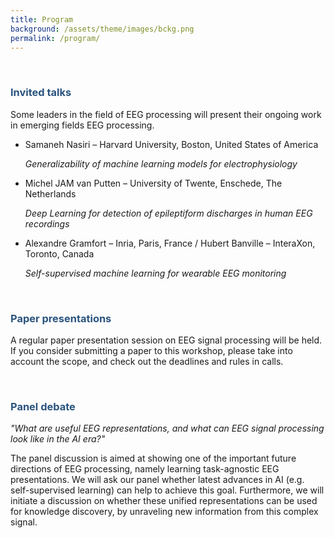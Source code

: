 ```yaml
---
title: Program
background: /assets/theme/images/bckg.png
permalink: /program/
---
```


&nbsp;  

### **<span style="color:#2B547E">Invited talks</span>**

Some leaders in the field of EEG processing will present their ongoing work in emerging fields EEG processing.

- Samaneh Nasiri – Harvard University, Boston, United States of America 

    *Generalizability of machine learning models for electrophysiology*
- Michel JAM van Putten – University of Twente, Enschede, The Netherlands

    *Deep Learning for detection of epileptiform discharges in human EEG recordings*
- Alexandre Gramfort – Inria, Paris, France / Hubert Banville – InteraXon, Toronto, Canada

    *Self-supervised machine learning for wearable EEG monitoring*

&nbsp;  

### **<span style="color:#2B547E">Paper presentations</span>**

A regular paper presentation session on EEG signal processing will be held. If you consider submitting a paper to this workshop, please take into account the scope, and check out the deadlines and rules in calls.



&nbsp;  

### **<span style="color:#2B547E">Panel debate</span>**

*"What are useful EEG representations, and what can EEG signal processing look like in the AI era?"*

The panel discussion is aimed at showing one of the important future directions of EEG processing, namely learning task-agnostic EEG presentations. We will ask our panel whether latest advances in AI (e.g. self-supervised learning) can help to achieve this goal. Furthermore, we will initiate a discussion on whether these unified representations can be used for knowledge discovery, by unraveling new information from this complex signal.
